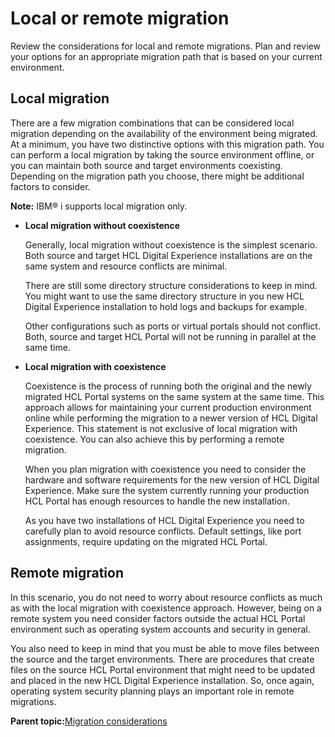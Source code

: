 # Local or remote migration

Review the considerations for local and remote migrations. Plan and review your options for an appropriate migration path that is based on your current environment.

## Local migration

There are a few migration combinations that can be considered local migration depending on the availability of the environment being migrated. At a minimum, you have two distinctive options with this migration path. You can perform a local migration by taking the source environment offline, or you can maintain both source and target environments coexisting. Depending on the migration path you choose, there might be additional factors to consider.

**Note:** IBM® i supports local migration only.

-   **Local migration without coexistence**

    Generally, local migration without coexistence is the simplest scenario. Both source and target HCL Digital Experience installations are on the same system and resource conflicts are minimal.

    There are still some directory structure considerations to keep in mind. You might want to use the same directory structure in you new HCL Digital Experience installation to hold logs and backups for example.

    Other configurations such as ports or virtual portals should not conflict. Both, source and target HCL Portal will not be running in parallel at the same time.

-   **Local migration with coexistence**

    Coexistence is the process of running both the original and the newly migrated HCL Portal systems on the same system at the same time. This approach allows for maintaining your current production environment online while performing the migration to a newer version of HCL Digital Experience. This statement is not exclusive of local migration with coexistence. You can also achieve this by performing a remote migration.

    When you plan migration with coexistence you need to consider the hardware and software requirements for the new version of HCL Digital Experience. Make sure the system currently running your production HCL Portal has enough resources to handle the new installation.

    As you have two installations of HCL Digital Experience you need to carefully plan to avoid resource conflicts. Default settings, like port assignments, require updating on the migrated HCL Portal.


## Remote migration

In this scenario, you do not need to worry about resource conflicts as much as with the local migration with coexistence approach. However, being on a remote system you need consider factors outside the actual HCL Portal environment such as operating system accounts and security in general.

You also need to keep in mind that you must be able to move files between the source and the target environments. There are procedures that create files on the source HCL Portal environment that might need to be updated and placed in the new HCL Digital Experience installation. So, once again, operating system security planning plays an important role in remote migrations.

**Parent topic:**[Migration considerations](../plan/mig_plan_high_availability.md)

